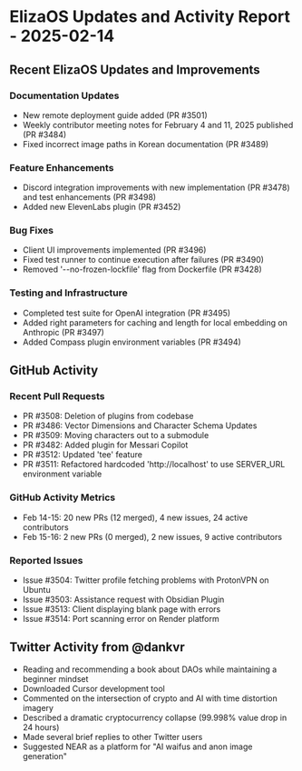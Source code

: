 # ElizaOS Updates and Activity Report - 2025-02-14

## Recent ElizaOS Updates and Improvements

### Documentation Updates
- New remote deployment guide added (PR #3501)
- Weekly contributor meeting notes for February 4 and 11, 2025 published (PR #3484)
- Fixed incorrect image paths in Korean documentation (PR #3489)

### Feature Enhancements
- Discord integration improvements with new implementation (PR #3478) and test enhancements (PR #3498)
- Added new ElevenLabs plugin (PR #3452)

### Bug Fixes
- Client UI improvements implemented (PR #3496)
- Fixed test runner to continue execution after failures (PR #3490)
- Removed '--no-frozen-lockfile' flag from Dockerfile (PR #3428)

### Testing and Infrastructure
- Completed test suite for OpenAI integration (PR #3495)
- Added right parameters for caching and length for local embedding on Anthropic (PR #3497)
- Added Compass plugin environment variables (PR #3494)

## GitHub Activity

### Recent Pull Requests
- PR #3508: Deletion of plugins from codebase
- PR #3486: Vector Dimensions and Character Schema Updates
- PR #3509: Moving characters out to a submodule
- PR #3482: Added plugin for Messari Copilot
- PR #3512: Updated 'tee' feature
- PR #3511: Refactored hardcoded 'http://localhost' to use SERVER_URL environment variable

### GitHub Activity Metrics
- Feb 14-15: 20 new PRs (12 merged), 4 new issues, 24 active contributors
- Feb 15-16: 2 new PRs (0 merged), 2 new issues, 9 active contributors

### Reported Issues
- Issue #3504: Twitter profile fetching problems with ProtonVPN on Ubuntu
- Issue #3503: Assistance request with Obsidian Plugin
- Issue #3513: Client displaying blank page with errors
- Issue #3514: Port scanning error on Render platform

## Twitter Activity from @dankvr

- Reading and recommending a book about DAOs while maintaining a beginner mindset
- Downloaded Cursor development tool
- Commented on the intersection of crypto and AI with time distortion imagery
- Described a dramatic cryptocurrency collapse (99.998% value drop in 24 hours)
- Made several brief replies to other Twitter users
- Suggested NEAR as a platform for "AI waifus and anon image generation"